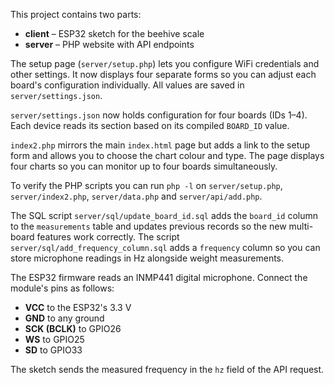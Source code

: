 This project contains two parts:

- **client** – ESP32 sketch for the beehive scale
- **server** – PHP website with API endpoints

The setup page (`server/setup.php`) lets you configure WiFi credentials and
other settings. It now displays four separate forms so you can adjust each
board's configuration individually. All values are saved in
`server/settings.json`.

`server/settings.json` now holds configuration for four boards (IDs 1–4). Each
device reads its section based on its compiled `BOARD_ID` value.

`index2.php` mirrors the main `index.html` page but adds a link to the setup
form and allows you to choose the chart colour and type. The page displays four
charts so you can monitor up to four boards simultaneously.

To verify the PHP scripts you can run `php -l` on `server/setup.php`, `server/index2.php`, `server/data.php` and `server/api/add.php`.

The SQL script `server/sql/update_board_id.sql` adds the `board_id` column to the
`measurements` table and updates previous records so the new multi-board
features work correctly.
The script `server/sql/add_frequency_column.sql` adds a `frequency` column so you can
store microphone readings in Hz alongside weight measurements.

The ESP32 firmware reads an INMP441 digital microphone. Connect the module's
pins as follows:

- **VCC** to the ESP32's 3.3&nbsp;V
- **GND** to any ground
- **SCK (BCLK)** to GPIO26
- **WS** to GPIO25
- **SD** to GPIO33

The sketch sends the measured frequency in the `hz` field of the API request.
